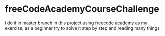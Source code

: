 # freeCodeAcademyCourseChallenge

i do it in master branch in this project using freecode academy as my exercise, as a beginner try to solve it step by step and reading many things
